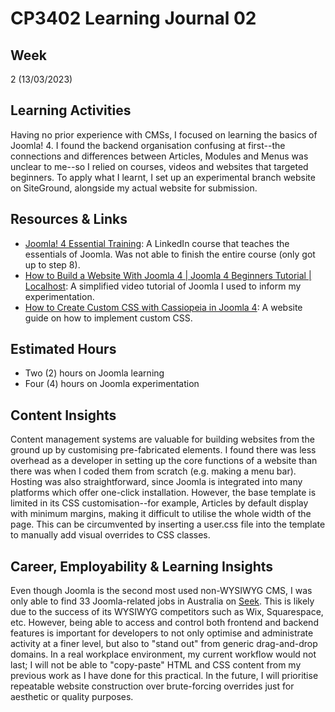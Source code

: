 # CP3402 Learning Journal 02

## Week
2 (13/03/2023)

## Learning Activities

Having no prior experience with CMSs, I focused on learning the basics of Joomla! 4. I found the backend organisation confusing at first--the connections and differences between Articles, Modules and Menus was unclear to me--so I relied on courses, videos and websites that targeted beginners. To apply what I learnt, I set up an experimental branch website on SiteGround, alongside my actual website for submission.

## Resources & Links

* [Joomla! 4 Essential Training](https://www.linkedin.com/learning/joomla-4-essential-training): A LinkedIn course that teaches the essentials of Joomla. Was not able to finish the entire course (only got up to step 8).
* [How to Build a Website With Joomla 4 | Joomla 4 Beginners Tutorial | Localhost](https://www.youtube.com/watch?v=h5VZwTLdgdM): A simplified video tutorial of Joomla I used to inform my experimentation.
* [How to Create Custom CSS with Cassiopeia in Joomla 4](https://ltheme.com/create-custom-css-with-cassiopeia/): A website guide on how to implement custom CSS.

## Estimated Hours

* Two (2) hours on Joomla learning
* Four (4) hours on Joomla experimentation

## Content Insights

Content management systems are valuable for building websites from the ground up by customising pre-fabricated elements. I found there was less overhead as a developer in setting up the core functions of a website than there was when I coded them from scratch (e.g. making a menu bar). Hosting was also straightforward, since Joomla is integrated into many platforms which offer one-click installation. However, the base template is limited in its CSS customisation--for example, Articles by default display with minimum margins, making it difficult to utilise the whole width of the page. This can be circumvented by inserting a user.css file into the template to manually add visual overrides to CSS classes.

## Career, Employability & Learning Insights

Even though Joomla is the second most used non-WYSIWYG CMS, I was only able to find 33 Joomla-related jobs in Australia on [Seek](https://www.seek.com.au/joomla-jobs). This is likely due to the success of its WYSIWYG competitors such as Wix, Squarespace, etc. However, being able to access and control both frontend and backend features is important for developers to not only optimise and administrate activity at a finer level, but also to "stand out" from generic drag-and-drop domains. In a real workplace environment, my current workflow would not last; I will not be able to "copy-paste" HTML and CSS content from my previous work as I have done for this practical. In the future, I will prioritise repeatable website construction over brute-forcing overrides just for aesthetic or quality purposes.
